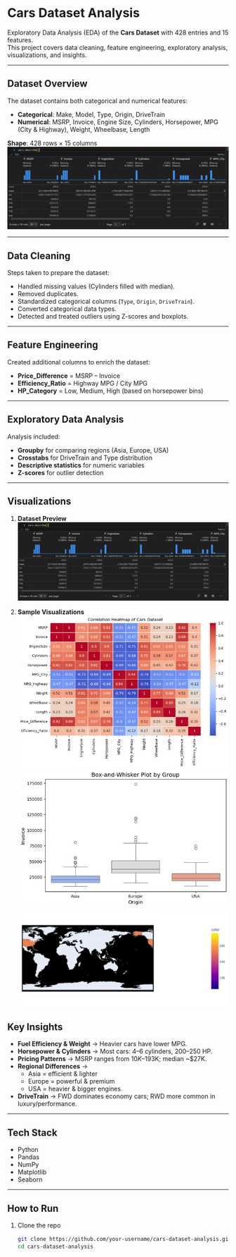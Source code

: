 #  Cars Dataset Analysis  

Exploratory Data Analysis (EDA) of the **Cars Dataset** with 428 entries and 15 features.  
This project covers data cleaning, feature engineering, exploratory analysis, visualizations, and insights.  

---

##  Dataset Overview  

The dataset contains both categorical and numerical features:  

- **Categorical**: Make, Model, Type, Origin, DriveTrain  
- **Numerical**: MSRP, Invoice, Engine Size, Cylinders, Horsepower, MPG (City & Highway), Weight, Wheelbase, Length  

**Shape**: 428 rows × 15 columns  
![Dataset Preview](https://github.com/Awais11227/Cars_Dataset_Analysis/blob/main/1.png?raw=true)

---

##  Data Cleaning  

Steps taken to prepare the dataset:  
- Handled missing values (Cylinders filled with median).  
- Removed duplicates.  
- Standardized categorical columns (`Type`, `Origin`, `DriveTrain`).  
- Converted categorical data types.  
- Detected and treated outliers using Z-scores and boxplots.  

---

##  Feature Engineering  

Created additional columns to enrich the dataset:  
- **Price_Difference** = MSRP – Invoice  
- **Efficiency_Ratio** = Highway MPG / City MPG  
- **HP_Category** = Low, Medium, High (based on horsepower bins)  

---

##  Exploratory Data Analysis  

Analysis included:  
- **Groupby** for comparing regions (Asia, Europe, USA)  
- **Crosstabs** for DriveTrain and Type distribution  
- **Descriptive statistics** for numeric variables  
- **Z-scores** for outlier detection  

---

## Visualizations  



1. **Dataset Preview**  
[![Dataset Preview](https://github.com/Awais11227/Cars_Dataset_Analysis/blob/main/1.png?raw=true)](https://github.com/Awais11227/Cars_Dataset_Analysis/blob/main/1.png?raw=true)  

2. **Sample Visualizations**  
[![Visualization 1](https://github.com/Awais11227/Cars_Dataset_Analysis/blob/main/56.png?raw=true)](https://github.com/Awais11227/Cars_Dataset_Analysis/blob/main/56.png?raw=true)  
[![Visualization 2](https://github.com/Awais11227/Cars_Dataset_Analysis/blob/main/3.png?raw=true)](https://github.com/Awais11227/Cars_Dataset_Analysis/blob/main/3.png?raw=true)  
[![Visualization 3](https://github.com/Awais11227/Cars_Dataset_Analysis/blob/main/55.png?raw=true)](https://github.com/Awais11227/Cars_Dataset_Analysis/blob/main/55.png?raw=true)  



##  Key Insights  

- **Fuel Efficiency & Weight** → Heavier cars have lower MPG.  
- **Horsepower & Cylinders** → Most cars: 4–6 cylinders, 200–250 HP.  
- **Pricing Patterns** → MSRP ranges from $10K–$193K; median ~$27K.  
- **Regional Differences** →  
  - Asia = efficient & lighter  
  - Europe = powerful & premium  
  - USA = heavier & bigger engines  
- **DriveTrain** → FWD dominates economy cars; RWD more common in luxury/performance.  

---

##  Tech Stack  

- Python 
- Pandas  
- NumPy  
- Matplotlib  
- Seaborn  

---

##  How to Run  

1. Clone the repo  
   ```bash
   git clone https://github.com/your-username/cars-dataset-analysis.git
   cd cars-dataset-analysis
